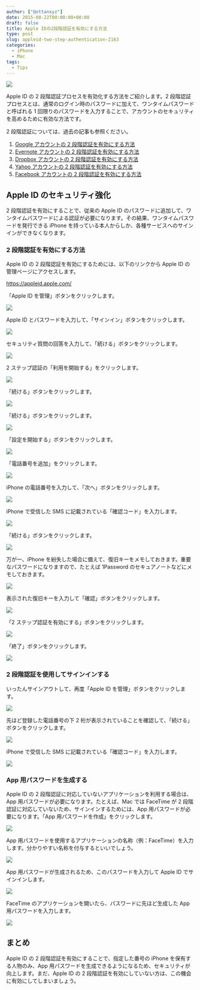 ```yaml
---
author: ["@ottanxyz"]
date: 2015-08-22T00:00:00+00:00
draft: false
title: Apple IDの2段階認証を有効にする方法
type: post
slug: appleid-two-step-authentication-2163
categories:
  - iPhone
  - Mac
tags:
  - Tips
---
```


![](150822-55d7cccd48ee5.jpg)

Apple ID の 2 段階認証プロセスを有効化する方法をご紹介します。2 段階認証プロセスとは、通常のログイン時のパスワードに加えて、ワンタイムパスワードと呼ばれる 1 回限りのパスワードを入力することで、アカウントのセキュリティを高めるために有効な方法です。

2 段階認証については、過去の記事も参照ください。

1. [Google アカウントの 2 段階認証を有効にする方法](/posts/2015/04/google-two-step-authentication-890/)
2. [Evernote アカウントの 2 段階認証を有効にする方法](/posts/2015/04/evernote-two-step-authentication-909/)
3. [Dropbox アカウントの 2 段階認証を有効にする方法](/posts/2015/04/dropbox-two-step-authentication-929/)
4. [Yahoo アカウントの 2 段階認証を有効にする方法](/posts/2015/04/yahoo-two-step-authentication-958/)
5. [Facebook アカウントの 2 段階認証を有効にする方法](/posts/2015/04/facebook-two-step-authentication-934/)

## Apple ID のセキュリティ強化

2 段階認証を有効にすることで、従来の Apple ID のパスワードに追加して、ワンタイムパスワードによる認証が必要になります。その結果、ワンタイムパスワードを発行できる iPhone を持っている本人からしか、各種サービスへのサインインができなくなります。

### 2 段階認証を有効にする方法

Apple ID の 2 段階認証を有効にするためには、以下のリンクから Apple ID の管理ページにアクセスします。

https://appleid.apple.com/

「Apple ID を管理」ボタンをクリックします。

![](150822-55d7c5e355448.png)

Apple ID とパスワードを入力して、「サインイン」ボタンをクリックします。

![](150822-55d7c5e688caa.png)

セキュリティ質問の回答を入力して、「続ける」ボタンをクリックします。

![](150822-55d7c5e8e4d67.png)

2 ステップ認証の「利用を開始する」をクリックします。

![](150822-55d7c5eb90218.png)

「続ける」ボタンをクリックします。

![](150822-55d7c5ede7c8f.png)

「続ける」ボタンをクリックします。

![](150822-55d7c5f0eb366.png)

「設定を開始する」ボタンをクリックします。

![](150822-55d7c5f3e982b.png)

「電話番号を追加」をクリックします。

![](150822-55d7c5f5ef21e.png)

iPhone の電話番号を入力して、「次へ」ボタンをクリックします。

![](150822-55d7c5f7bd16b.png)

iPhone で受信した SMS に記載されている「確認コード」を入力します。

![](150822-55d7c5f9a23d1.png)

「続ける」ボタンをクリックします。

![](150822-55d7c5fbbc205.png)

万が一、iPhone を紛失した場合に備えて、復旧キーをメモしておきます。重要なパスワードになりますので、たとえば 1Password のセキュアノートなどにメモしておきます。

![](150822-55d7c5fec52ac.png)

表示された復旧キーを入力して「確認」ボタンをクリックします。

![](150822-55d7c6019beb0.png)

「2 ステップ認証を有効にする」ボタンをクリックします。

![](150822-55d7c60380178.png)

「終了」ボタンをクリックします。

![](150822-55d7c605b87e9.png)

### 2 段階認証を使用してサインインする

いったんサインアウトして、再度「Apple ID を管理」ボタンをクリックします。

![](150822-55d7c6086f425.png)

先ほど登録した電話番号の下 2 桁が表示されていることを確認して、「続ける」ボタンをクリックします。

![](150822-55d7c60b2fcad.png)

iPhone で受信した SMS に記載されている「確認コード」を入力します。

![](150822-55d7c60db0b51.png)

### App 用パスワードを生成する

Apple ID の 2 段階認証に対応していないアプリケーションを利用する場合は、App 用パスワードが必要になります。たとえば、Mac では FaceTime が 2 段階認証に対応していないため、サインインするためには、App 用パスワードが必要になります。「App 用パスワードを作成」をクリックします。

![](150822-55d7c61011c77.png)

App 用パスワードを使用するアプリケーションの名称（例：FaceTime）を入力します。分かりやすい名称を付与するといいでしょう。

![](150822-55d7c612dd286.png)

App 用パスワードが生成されるため、このパスワードを入力して Apple ID でサインインします。

![](150822-55d7c6147b04b.png)

FaceTime のアプリケーションを開いたら、パスワードに先ほど生成した App 用パスワードを入力します。

![](150822-55d7ccc9b7c26.png)

## まとめ

Apple ID の 2 段階認証を有効にすることで、指定した番号の iPhone を保有する人物のみ、App 用パスワードを生成できるようになるため、セキュリティが向上します。まだ、Apple ID の 2 段階認証を有効にしていない方は、この機会に有効にしてしまいましょう。
